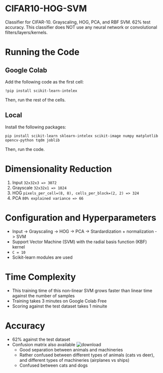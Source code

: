 # CIFAR10-HOG-SVM
Classifier for CIFAR-10. Grayscaling, HOG, PCA, and RBF SVM. 62% test accuracy. This classifier does NOT use any neural network or convolutional filters/layers/kernels.

# Running the Code

## Google Colab
Add the following code as the first cell:
```
!pip install scikit-learn-intelex
```
Then, run the rest of the cells.

## Local
Install the following packages:
```
pip install scikit-learn sklearn-intelex scikit-image numpy matplotlib opencv-python tqdm joblib
```
Then, run the code.

# Dimensionality Reduction

1. Input `32x32x3 => 3072`
2. Grayscale `32x32x1 => 1024`
3. HOG `pixels_per_cell=(8, 8), cells_per_block=(2, 2) => 324`
4. PCA `80% explained variance => 66`

# Configuration and Hyperparameters

- Input -> Grayscaling -> HOG -> PCA -> Stardardization + normalization -> SVM
- Support Vector Machine (SVM) with the radial basis function (KBF) kernel
- `C = 10`
- Scikit-learn modules are used

# Time Complexity

- This training time of this non-linear SVM grows faster than linear time against the number of samples
- Training takes 3 minutes on Google Colab Free
- Scoring against the test dataset takes 1 minuite

# Accuracy

- 62% against the test dataset
- Confusion matrix also available ![download](https://user-images.githubusercontent.com/20835180/207023895-8bb3cf04-bb49-4e0e-afb9-d023409b3f39.png)
  - Good separation between animals and machineries
  - Rather confused between different types of animals (cats vs deer), and different types of machineries (airplanes vs ships)
  - Confused between cats and dogs
